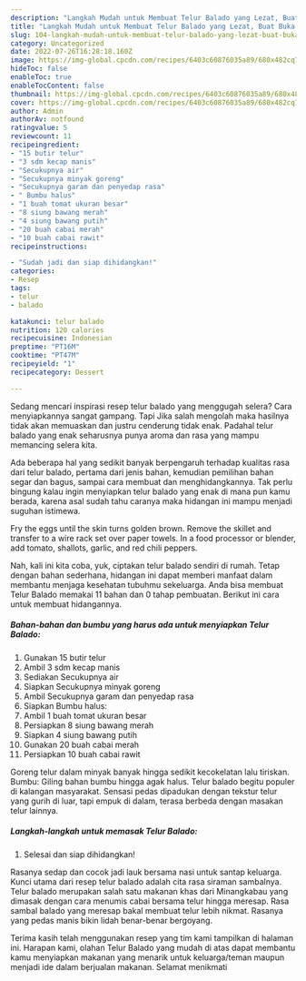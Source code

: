 ```yaml
---
description: "Langkah Mudah untuk Membuat Telur Balado yang Lezat, Buat Buka Puasa Bikin Ngiler"
title: "Langkah Mudah untuk Membuat Telur Balado yang Lezat, Buat Buka Puasa Bikin Ngiler"
slug: 104-langkah-mudah-untuk-membuat-telur-balado-yang-lezat-buat-buka-puasa-bikin-ngiler
category: Uncategorized
date: 2022-07-26T16:28:18.160Z
image: https://img-global.cpcdn.com/recipes/6403c60876035a89/680x482cq70/telur-balado-foto-resep-utama.jpg
hideToc: false
enableToc: true
enableTocContent: false
thumbnail: https://img-global.cpcdn.com/recipes/6403c60876035a89/680x482cq70/telur-balado-foto-resep-utama.jpg
cover: https://img-global.cpcdn.com/recipes/6403c60876035a89/680x482cq70/telur-balado-foto-resep-utama.jpg
author: Admin
authorAv: notfound
ratingvalue: 5
reviewcount: 11
recipeingredient:
- "15 butir telur"
- "3 sdm kecap manis"
- "Secukupnya air"
- "Secukupnya minyak goreng"
- "Secukupnya garam dan penyedap rasa"
- " Bumbu halus"
- "1 buah tomat ukuran besar"
- "8 siung bawang merah"
- "4 siung bawang putih"
- "20 buah cabai merah"
- "10 buah cabai rawit"
recipeinstructions:

- "Sudah jadi dan siap dihidangkan!"
categories:
- Resep
tags:
- telur
- balado

katakunci: telur balado 
nutrition: 120 calories
recipecuisine: Indonesian
preptime: "PT16M"
cooktime: "PT47M"
recipeyield: "1"
recipecategory: Dessert

---
```



Sedang mencari inspirasi resep telur balado yang menggugah selera? Cara menyiapkannya sangat gampang. Tapi Jika salah mengolah maka hasilnya tidak akan memuaskan dan justru cenderung tidak enak. Padahal telur balado yang enak seharusnya punya aroma dan rasa yang mampu memancing selera kita.


Ada beberapa hal yang sedikit banyak berpengaruh terhadap kualitas rasa dari telur balado, pertama dari jenis bahan, kemudian pemilihan bahan segar dan bagus, sampai cara membuat dan menghidangkannya. Tak perlu bingung kalau ingin menyiapkan telur balado yang enak di mana pun kamu berada, karena asal sudah tahu caranya maka hidangan ini mampu menjadi suguhan istimewa.

Fry the eggs until the skin turns golden brown. Remove the skillet and transfer to a wire rack set over paper towels. In a food processor or blender, add tomato, shallots, garlic, and red chili peppers.


Nah, kali ini kita coba, yuk, ciptakan telur balado sendiri di rumah. Tetap dengan bahan sederhana, hidangan ini dapat memberi manfaat dalam membantu menjaga kesehatan tubuhmu sekeluarga. Anda bisa membuat Telur Balado memakai 11 bahan dan 0 tahap pembuatan. Berikut ini cara untuk membuat hidangannya.

<!--inarticleads1-->

##### Bahan-bahan dan bumbu yang harus ada untuk menyiapkan Telur Balado:

1. Gunakan 15 butir telur
1. Ambil 3 sdm kecap manis
1. Sediakan Secukupnya air
1. Siapkan Secukupnya minyak goreng
1. Ambil Secukupnya garam dan penyedap rasa
1. Siapkan  Bumbu halus:
1. Ambil 1 buah tomat ukuran besar
1. Persiapkan 8 siung bawang merah
1. Siapkan 4 siung bawang putih
1. Gunakan 20 buah cabai merah
1. Persiapkan 10 buah cabai rawit


Goreng telur dalam minyak banyak hingga sedikit kecokelatan lalu tiriskan. Bumbu: Giling bahan bumbu hingga agak halus. Telur balado begitu populer di kalangan masyarakat. Sensasi pedas dipadukan dengan tekstur telur yang gurih di luar, tapi empuk di dalam, terasa berbeda dengan masakan telur lainnya. 

<!--inarticleads2-->

##### Langkah-langkah untuk memasak Telur Balado:


1. Selesai dan siap dihidangkan!

Rasanya sedap dan cocok jadi lauk bersama nasi untuk santap keluarga. Kunci utama dari resep telur balado adalah cita rasa siraman sambalnya. Telur balado merupakan salah satu makanan khas dari Minangkabau yang dimasak dengan cara menumis cabai bersama telur hingga meresap. Rasa sambal balado yang meresap bakal membuat telur lebih nikmat. Rasanya yang pedas manis bikin lidah benar-benar bergoyang. 

Terima kasih telah menggunakan resep yang tim kami tampilkan di halaman ini. Harapan kami, olahan Telur Balado yang mudah di atas dapat membantu kamu menyiapkan makanan yang menarik untuk keluarga/teman maupun menjadi ide dalam berjualan makanan. Selamat menikmati
